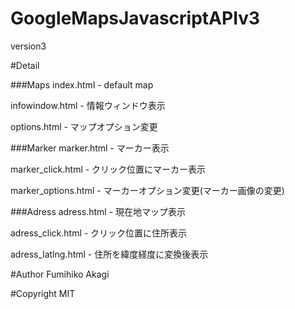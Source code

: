 # GoogleMapsJavascriptAPIv3
version3

#Detail

###Maps
index.html - default map

infowindow.html - 情報ウィンドウ表示

options.html - マップオプション変更

###Marker
marker.html - マーカー表示

marker_click.html - クリック位置にマーカー表示

marker_options.html - マーカーオプション変更(マーカー画像の変更)

###Adress
adress.html - 現在地マップ表示

adress_click.html - クリック位置に住所表示

adress_latlng.html - 住所を緯度経度に変換後表示

#Author
Fumihiko Akagi

#Copyright
MIT
